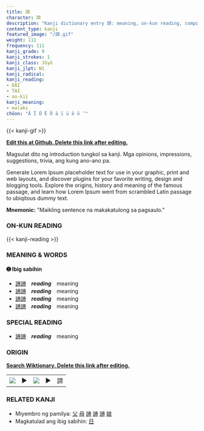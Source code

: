 ```yaml
---
title: 諦
character: 諦
description: "Kanji dictionary entry 諦: meaning, on-kun reading, compounds, origin, related kanji"
content_type: kanji
featured_image: "/諦.gif"
weight: 111
frequency: 111
kanji_grade: 9
kanji_strokes: 1
kanji_class: Jōyō
kanji_jlpt: N1
kanji_radical: 
kanji_reading: 
- DAI
- TAI
- oo-kii
kanji_meaning:
- malaki
chōon: "Ā Ī Ū Ē Ō ā ī ū ē ō ’"
---
```

[//]: # (Don't edit the line below. Kanji animated GIF code is automatically generated.)
{{< kanji-gif >}}

[//]: # (Edit below this line.)

**[Edit this at Github. Delete this link after editing.](https://github.com/tim0g/tim/tree/main/content/kanji/諦/index.md)**

Magsulat dito ng introduction tungkol sa kanji. Mga opinions, impressions, suggestions, trivia, ang kung ano-ano pa.

Generate Lorem Ipsum placeholder text for use in your graphic, print and web layouts, and discover plugins for your favorite writing, design and blogging tools. Explore the origins, history and meaning of the famous passage, and learn how Lorem Ipsum went from scrambled Latin passage to ubiqitous dummy text.
 
**Mnemonic:** "Maikling sentence na makakatulong sa pagsaulo."

### ON-KUN READING

[//]: # (Don't edit the line below. ON-KUN READING code is automatically generated.)
{{< kanji-reading >}}

### MEANING & WORDS

#### ➊ **Ibig sabihin**
  - [諦](../諦)[諦](../諦)　***reading***　meaning
  - [諦](../諦)[諦](../諦)　***reading***　meaning
  - [諦](../諦)[諦](../諦)　***reading***　meaning
  - [諦](../諦)[諦](../諦)　***reading***　meaning

### SPECIAL READING
  - [諦](../諦)[諦](../諦)　***reading***　meaning

### ORIGIN

**[Search Wiktionary. Delete this link after editing.](https://wiktionary.org/wiki/諦)**
<table class="kanji-table"><tr><td>
<img src="60px-諦-bronze.svg.png">
</td><td>▶</td><td>
<img src="60px-諦-oracle.svg.png">
</td><td>▶</td>
<td class="kanji-origin">諦</td>
</tr></table>

### RELATED KANJI
- Miyembro ng pamilya: [父](../父) [母](../母) [諦](../諦) [諦](../諦) [諦](../諦) [娘](../娘)
- Magkatulad ang ibig sabihin: [日](../日)
